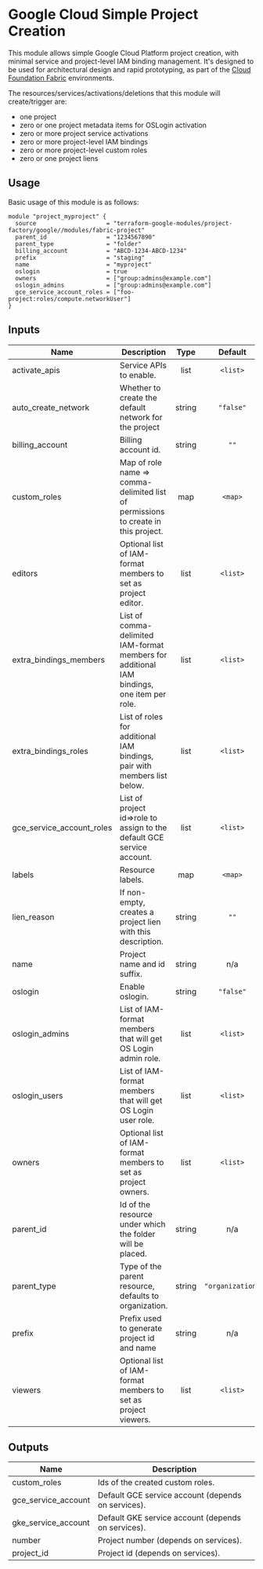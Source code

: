 # Google Cloud Simple Project Creation

This module allows simple Google Cloud Platform project creation, with minimal service and project-level IAM binding management. It's designed to be used for architectural design and rapid prototyping, as part of the [Cloud Foundation Fabric](https://github.com/terraform-google-modules/cloud-foundation-fabric) environments.

The resources/services/activations/deletions that this module will create/trigger are:

- one project
- zero or one project metadata items for OSLogin activation
- zero or more project service activations
- zero or more project-level IAM bindings
- zero or more project-level custom roles
- zero or one project liens

## Usage

Basic usage of this module is as follows:

```hcl
module "project_myproject" {
  source                    = "terraform-google-modules/project-factory/google//modules/fabric-project"
  parent_id                 = "1234567890"
  parent_type               = "folder"
  billing_account           = "ABCD-1234-ABCD-1234"
  prefix                    = "staging"
  name                      = "myproject"
  oslogin                   = true
  owners                    = ["group:admins@example.com"]
  oslogin_admins            = ["group:admins@example.com"]
  gce_service_account_roles = ["foo-project:roles/compute.networkUser"]
}
```

[^]: (autogen_docs_start)

## Inputs

| Name | Description | Type | Default | Required |
|------|-------------|:----:|:-----:|:-----:|
| activate\_apis | Service APIs to enable. | list | `<list>` | no |
| auto\_create\_network | Whether to create the default network for the project | string | `"false"` | no |
| billing\_account | Billing account id. | string | `""` | no |
| custom\_roles | Map of role name => comma-delimited list of permissions to create in this project. | map | `<map>` | no |
| editors | Optional list of IAM-format members to set as project editor. | list | `<list>` | no |
| extra\_bindings\_members | List of comma-delimited IAM-format members for additional IAM bindings, one item per role. | list | `<list>` | no |
| extra\_bindings\_roles | List of roles for additional IAM bindings, pair with members list below. | list | `<list>` | no |
| gce\_service\_account\_roles | List of project id=>role to assign to the default GCE service account. | list | `<list>` | no |
| labels | Resource labels. | map | `<map>` | no |
| lien\_reason | If non-empty, creates a project lien with this description. | string | `""` | no |
| name | Project name and id suffix. | string | n/a | yes |
| oslogin | Enable oslogin. | string | `"false"` | no |
| oslogin\_admins | List of IAM-format members that will get OS Login admin role. | list | `<list>` | no |
| oslogin\_users | List of IAM-format members that will get OS Login user role. | list | `<list>` | no |
| owners | Optional list of IAM-format members to set as project owners. | list | `<list>` | no |
| parent\_id | Id of the resource under which the folder will be placed. | string | n/a | yes |
| parent\_type | Type of the parent resource, defaults to organization. | string | `"organization"` | no |
| prefix | Prefix used to generate project id and name | string | n/a | yes |
| viewers | Optional list of IAM-format members to set as project viewers. | list | `<list>` | no |

## Outputs

| Name | Description |
|------|-------------|
| custom\_roles | Ids of the created custom roles. |
| gce\_service\_account | Default GCE service account (depends on services). |
| gke\_service\_account | Default GKE service account (depends on services). |
| number | Project number (depends on services). |
| project\_id | Project id (depends on services). |

[^]: (autogen_docs_end)
